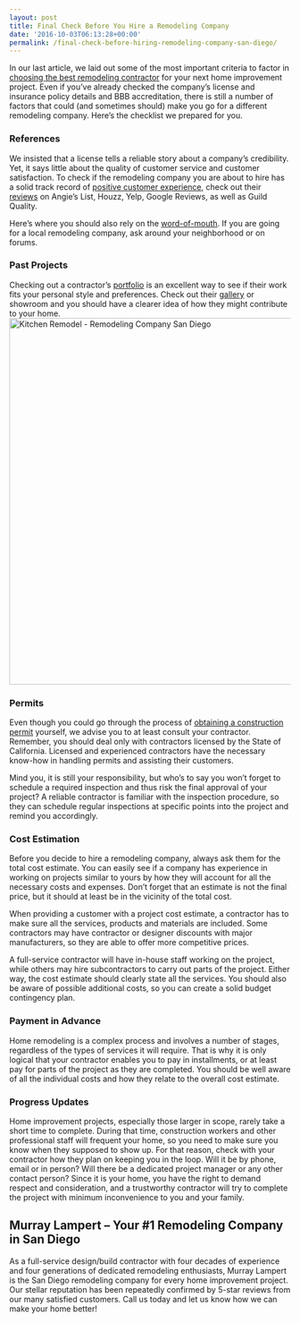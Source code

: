 ```yaml
---
layout: post
title: Final Check Before You Hire a Remodeling Company
date: '2016-10-03T06:13:28+00:00'
permalink: /final-check-before-hiring-remodeling-company-san-diego/
---
```

In our last article, we laid out some of the most important criteria to factor in <a href="http://murraylampert.com/find-the-best-general-contractor-san-diego">choosing the best remodeling contractor</a> for your next home improvement project. Even if you’ve already checked the company’s license and insurance policy details and BBB accreditation, there is still a number of factors that could (and sometimes should) make you go for a different remodeling company. Here’s the checklist we prepared for you.
<h3>References</h3>
We insisted that a license tells a reliable story about a company’s credibility. Yet, it says little about the quality of customer service and customer satisfaction. To check if the remodeling company you are about to hire has a solid track record of <a href="http://murraylampert.com/murray-lampert-earns-two-customer-satisfaction-awards/">positive customer experience</a>, check out their <a href="http://murraylampert.com/reviews/">reviews</a> on Angie’s List, Houzz, Yelp, Google Reviews, as well as Guild Quality.

Here’s where you should also rely on the <a href="http://murraylampert.com/testimonials/">word-of-mouth</a>. If you are going for a local remodeling company, ask around your neighborhood or on forums.
<h3>Past Projects</h3>
Checking out a contractor’s <a href="http://murraylampert.com/kitchen-remodel-gallery/">portfolio</a> is an excellent way to see if their work fits your personal style and preferences. Check out their <a href="http://murraylampert.com/room-additions-gallery/">gallery</a> or showroom and you should have a clearer idea of how they might contribute to your home.

<img class="aligncenter size-large wp-image-3168" src="http://murraylampert.com/wp-content/uploads/Kitchen-Remodel-Remodeling-Company-San-Diego-1024x713.jpg" alt="Kitchen Remodel - Remodeling Company San Diego" width="940" height="655" />
<h3>Permits</h3>
Even though you could go through the process of <a href="https://www.sandiego.gov/development-services/homeownr/hometips#whoshould">obtaining a construction permit</a> yourself, we advise you to at least consult your contractor. Remember, you should deal only with contractors licensed by the State of California. Licensed and experienced contractors have the necessary know-how in handling permits and assisting their customers.

Mind you, it is still your responsibility, but who’s to say you won’t forget to schedule a required inspection and thus risk the final approval of your project? A reliable contractor is familiar with the inspection procedure, so they can schedule regular inspections at specific points into the project and remind you accordingly.
<h3>Cost Estimation</h3>
Before you decide to hire a remodeling company, always ask them for the total cost estimate. You can easily see if a company has experience in working on projects similar to yours by how they will account for all the necessary costs and expenses. Don’t forget that an estimate is not the final price, but it should at least be in the vicinity of the total cost.

When providing a customer with a project cost estimate, a contractor has to make sure all the services, products and materials are included. Some contractors may have contractor or designer discounts with major manufacturers, so they are able to offer more competitive prices.

A full-service contractor will have in-house staff working on the project, while others may hire subcontractors to carry out parts of the project. Either way, the cost estimate should clearly state all the services. You should also be aware of possible additional costs, so you can create a solid budget contingency plan.
<h3>Payment in Advance</h3>
Home remodeling is a complex process and involves a number of stages, regardless of the types of services it will require. That is why it is only logical that your contractor enables you to pay in installments, or at least pay for parts of the project as they are completed. You should be well aware of all the individual costs and how they relate to the overall cost estimate.
<h3>Progress Updates</h3>
Home improvement projects, especially those larger in scope, rarely take a short time to complete. During that time, construction workers and other professional staff will frequent your home, so you need to make sure you know when they supposed to show up. For that reason, check with your contractor how they plan on keeping you in the loop. Will it be by phone, email or in person? Will there be a dedicated project manager or any other contact person? Since it is your home, you have the right to demand respect and consideration, and a trustworthy contractor will try to complete the project with minimum inconvenience to you and your family.
<h2>Murray Lampert – Your #1 Remodeling Company in San Diego</h2>
As a full-service design/build contractor with four decades of experience and four generations of dedicated remodeling enthusiasts, Murray Lampert is the San Diego remodeling company for every home improvement project. Our stellar reputation has been repeatedly confirmed by 5-star reviews from our many satisfied customers. Call us today and let us know how we can make your home better!
